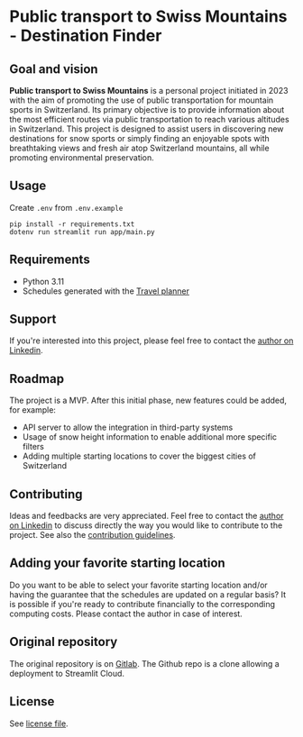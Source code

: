 # Public transport to Swiss Mountains - Destination Finder

## Goal and vision
**Public transport to Swiss Mountains** is a personal project initiated in 2023 with the aim of promoting the use of public transportation for mountain sports in Switzerland. Its primary objective is to provide information about the most efficient routes via public transportation to reach various altitudes in Switzerland. This project is designed to assist users in discovering new destinations for snow sports or simply finding an enjoyable spots with breathtaking views and fresh air atop Switzerland mountains, all while promoting environmental preservation.

## Usage
Create `.env` from `.env.example`
```
pip install -r requirements.txt
dotenv run streamlit run app/main.py
```

## Requirements
* Python 3.11
* Schedules generated with the [Travel planner](https://gitlab.com/public-transport-to-swiss-mountains/travel-planner)

## Support
If you're interested into this project, please feel free to contact the [author on Linkedin](https://www.linkedin.com/in/hausermarc/).

## Roadmap
The project is a MVP. After this initial phase, new features could be added, for example:
- API server to allow the integration in third-party systems
- Usage of snow height information to enable additional more specific filters
- Adding multiple starting locations to cover the biggest cities of Switzerland

## Contributing
Ideas and feedbacks are very appreciated. Feel free to contact the [author on Linkedin](https://www.linkedin.com/in/hausermarc/) to discuss directly the way you would like to contribute to the project. See also the [contribution guidelines](https://gitlab.com/public-transport-to-swiss-mountains/travel-planner/-/blob/main/CONTRIBUTING.md).

## Adding your favorite starting location
Do you want to be able to select your favorite starting location and/or having the guarantee that the schedules are updated on a regular basis?
It is possible if you're ready to contribute financially to the corresponding computing costs. Please contact the author in case of interest.

## Original repository
The original repository is on [Gitlab](https://gitlab.com/public-transport-to-swiss-mountains/destination-finder). The Github repo is a clone allowing a deployment to Streamlit Cloud.

## License
See [license file](https://gitlab.com/public-transport-to-swiss-mountains/travel-planner/-/blob/main/LICENSE?ref_type=heads).
